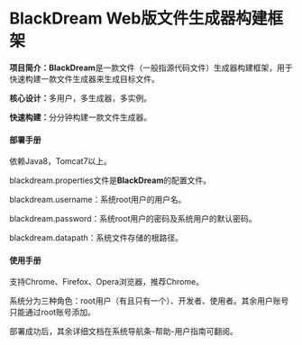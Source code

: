 # BlackDream Web版文件生成器构建框架
<div>
    <div>
        <p><b>项目简介：</b><b>BlackDream</b>是一款文件（一般指源代码文件）生成器构建框架，用于快速构建一款文件生成器来生成目标文件。</p>
        <p><b>核心设计：</b>多用户，多生成器，多实例。</p>
        <p><b>快速构建：</b>分分钟构建一款文件生成器。</p>
    </div>
    <div>
        <h4><b>部署手册</b></h4>
        <p>依赖Java8，Tomcat7以上。</p>
        <p>blackdream.properties文件是<b>BlackDream</b>的配置文件。</p>
        <p>blackdream.username：系统root用户的用户名。</p>
        <p>blackdream.password：系统root用户的密码及系统用户的默认密码。</p>
        <p>blackdream.datapath：系统文件存储的根路径。</p>
        <h4><b>使用手册</b></h4>
        <p>支持Chrome、Firefox、Opera浏览器，推荐Chrome。</p>
        <p>系统分为三种角色：root用户（有且只有一个）、开发者、使用者。其余用户账号只能通过root账号添加。</p>
        <p>部署成功后，其余详细文档在系统导航条-帮助-用户指南可翻阅。</p>
    </div>
</div>
